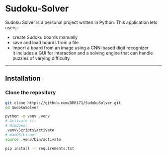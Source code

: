 # Sudoku-Solver
Sudoku Solver is a personal project written in Python.
This application lets users:
- create Sudoku boards manually
- save and load boards from a file
- import a board from an image using a CNN-based digit recognizer  
It includes a GUI for interaction and a solving engine that can handle puzzles of varying difficulty.

---

## Installation

### Clone the repository
```bash
git clone https://github.com/DRR171/SudokuSolver.git
cd SudokuSolver

python -m venv .venv
# Activate it:
# Windows:
.venv\Scripts\activate
# macOS/Linux:
source .venv/bin/activate

pip install -r requirements.txt
